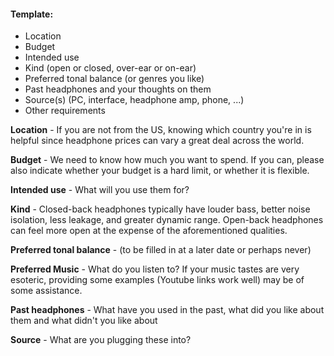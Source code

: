 #### Template:
* Location
* Budget
* Intended use
* Kind (open or closed, over-ear or on-ear)
* Preferred tonal balance (or genres you like)
* Past headphones and your thoughts on them
* Source(s) (PC, interface, headphone amp, phone, ...)
* Other requirements
 
**Location** - If you are not from the US, knowing which country you're in is helpful since headphone prices can vary a great deal across the world. 
 
**Budget** - We need to know how much you want to spend. If you can, please also indicate whether your budget is a hard limit, or whether it is flexible.
 
**Intended use** - What will you use them for? 
 
**Kind** - Closed-back headphones typically have louder bass, better noise isolation, less leakage, and greater dynamic range. Open-back headphones can feel more open at the expense of the aforementioned qualities. 
 
**Preferred tonal balance** - (to be filled in at a later date or perhaps never) 
 
**Preferred Music** - What do you listen to? If your music tastes are very esoteric, providing some examples (Youtube links work well) may be of some assistance. 
 
**Past headphones** - What have you used in the past, what did you like about them and what didn't you like about
 
**Source** - What are you plugging these into?